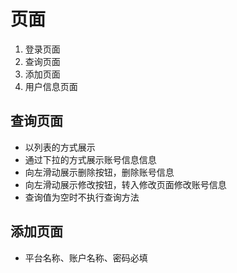 # 页面
1. 登录页面
2. 查询页面
3. 添加页面
4. 用户信息页面

## 查询页面
 - 以列表的方式展示
 - 通过下拉的方式展示账号信息信息
 - 向左滑动展示删除按钮，删除账号信息
 - 向左滑动展示修改按钮，转入修改页面修改账号信息
 - 查询值为空时不执行查询方法

## 添加页面
 - 平台名称、账户名称、密码必填